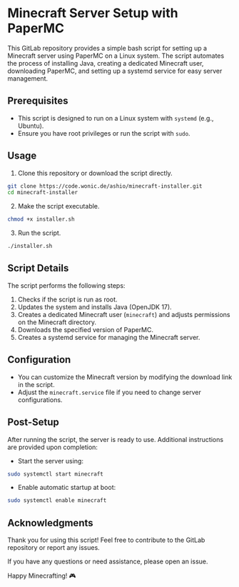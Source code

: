 # Minecraft Server Setup with PaperMC

This GitLab repository provides a simple bash script for setting up a Minecraft server using PaperMC on a Linux system. The script automates the process of installing Java, creating a dedicated Minecraft user, downloading PaperMC, and setting up a systemd service for easy server management.

## Prerequisites

- This script is designed to run on a Linux system with `systemd` (e.g., Ubuntu).
- Ensure you have root privileges or run the script with `sudo`.

## Usage

1. Clone this repository or download the script directly.

```bash
git clone https://code.wonic.de/ashio/minecraft-installer.git
cd minecraft-installer
```

2. Make the script executable.

```bash
chmod +x installer.sh
```

3. Run the script.

```bash
./installer.sh
```

## Script Details

The script performs the following steps:

1. Checks if the script is run as root.
2. Updates the system and installs Java (OpenJDK 17).
3. Creates a dedicated Minecraft user (`minecraft`) and adjusts permissions on the Minecraft directory.
4. Downloads the specified version of PaperMC.
5. Creates a systemd service for managing the Minecraft server.

## Configuration

- You can customize the Minecraft version by modifying the download link in the script.
- Adjust the `minecraft.service` file if you need to change server configurations.

## Post-Setup

After running the script, the server is ready to use. Additional instructions are provided upon completion:

- Start the server using:

```bash
sudo systemctl start minecraft
```

- Enable automatic startup at boot:

```bash
sudo systemctl enable minecraft
```

## Acknowledgments

Thank you for using this script! Feel free to contribute to the GitLab repository or report any issues.

If you have any questions or need assistance, please open an issue.

Happy Minecrafting! 🎮
